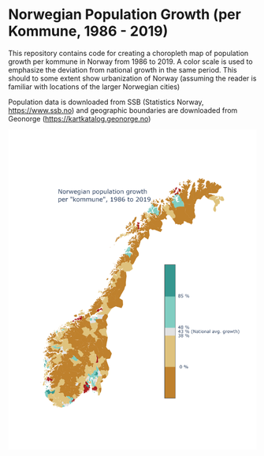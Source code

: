 # Norwegian Population Growth (per Kommune, 1986 - 2019)

This repository contains code for creating a choropleth map of population growth per kommune in Norway from 1986 to 2019. A color scale is used to emphasize the deviation from national growth in the same period. This should to some extent show urbanization of Norway (assuming the reader is familiar with locations of the larger Norwegian cities)

Population data is downloaded from SSB (Statistics Norway, https://www.ssb.no) and geographic boundaries are downloaded from Geonorge (https://kartkatalog.geonorge.no)

![](norway_pop_growth.png)
